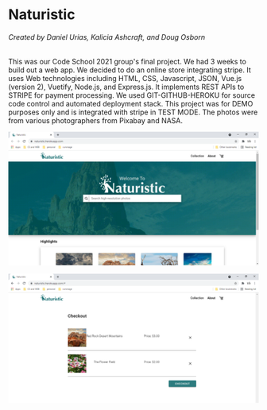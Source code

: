 # Naturistic
###### Created by Daniel Urias, Kalicia Ashcraft, and Doug Osborn

This was our Code School 2021 group's final project. We had 3 weeks to build out a web app. We decided to do an online store integrating stripe. It uses Web technologies including HTML, CSS, Javascript, JSON, Vue.js (version 2), Vuetify, Node.js, and Express.js. It implements REST APIs to STRIPE for payment processing. We used GIT-GITHUB-HEROKU for source code control and automated deployment stack. This project was for DEMO purposes only and is integrated with stripe in TEST MODE. The photos were from various photographers from Pixabay and NASA.

![alt-text](./client/images/naturistic_overview.PNG)

![alt-text](./client/images/naturistic_overview_cart.PNG)
